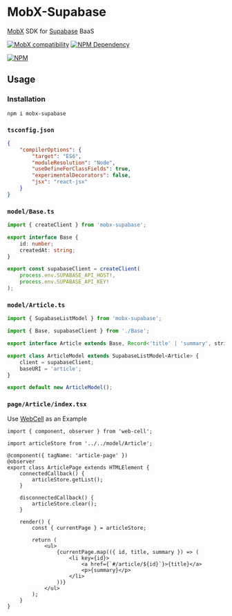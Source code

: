 # MobX-Supabase

[MobX][1] SDK for [Supabase][2] BaaS

[![MobX compatibility](https://img.shields.io/badge/Compatible-1?logo=mobx&label=MobX%206%2F7)][1]
[![NPM Dependency](https://img.shields.io/librariesio/release/npm/mobx-supabase)][3]

[![NPM](https://nodei.co/npm/mobx-supabase.png?downloads=true&downloadRank=true&stars=true)][4]

## Usage

### Installation

```shell
npm i mobx-supabase
```

### `tsconfig.json`

```json
{
    "compilerOptions": {
        "target": "ES6",
        "moduleResolution": "Node",
        "useDefineForClassFields": true,
        "experimentalDecorators": false,
        "jsx": "react-jsx"
    }
}
```

### `model/Base.ts`

```typescript
import { createClient } from 'mobx-supabase';

export interface Base {
    id: number;
    createdAt: string;
}

export const supabaseClient = createClient(
    process.env.SUPABASE_API_HOST!,
    process.env.SUPABASE_API_KEY!
);
```

### `model/Article.ts`

```typescript
import { SupabaseListModel } from 'mobx-supabase';

import { Base, supabaseClient } from './Base';

export interface Article extends Base, Record<'title' | 'summary', string> {}

export class ArticleModel extends SupabaseListModel<Article> {
    client = supabaseClient;
    baseURI = 'article';
}

export default new ArticleModel();
```

### `page/Article/index.tsx`

Use [WebCell][5] as an Example

```tsx
import { component, observer } from 'web-cell';

import articleStore from '../../model/Article';

@component({ tagName: 'article-page' })
@observer
export class ArticlePage extends HTMLElement {
    connectedCallback() {
        articleStore.getList();
    }

    disconnectedCallback() {
        articleStore.clear();
    }

    render() {
        const { currentPage } = articleStore;

        return (
            <ul>
                {currentPage.map(({ id, title, summary }) => (
                    <li key={id}>
                        <a href={`#/article/${id}`}>{title}</a>
                        <p>{summary}</p>
                    </li>
                ))}
            </ul>
        );
    }
}
```

[1]: https://mobx.js.org/
[2]: https://supabase.io/
[3]: https://libraries.io/npm/mobx-supabase
[4]: https://www.npmjs.com/package/mobx-supabase
[5]: https://github.com/EasyWebApp/WebCell
